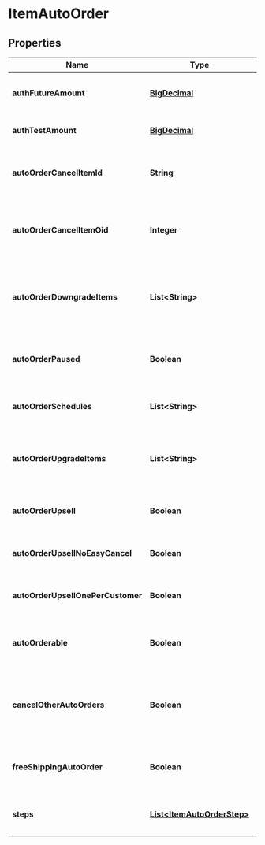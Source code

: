 
# ItemAutoOrder

## Properties
Name | Type | Description | Notes
------------ | ------------- | ------------- | -------------
**authFutureAmount** | [**BigDecimal**](BigDecimal.md) | Amount to try and authorize for the future rebill |  [optional]
**authTestAmount** | [**BigDecimal**](BigDecimal.md) | Amount to try and test authorize |  [optional]
**autoOrderCancelItemId** | **String** | Item id to attempt charging the customer for if they cancel |  [optional]
**autoOrderCancelItemOid** | **Integer** | Item object identifier to attempt charging the customer for if they cancel |  [optional]
**autoOrderDowngradeItems** | **List&lt;String&gt;** | List of downgrade items presented to customer service representatives |  [optional]
**autoOrderPaused** | **Boolean** | True if the rebill processing of this item is paused |  [optional]
**autoOrderSchedules** | **List&lt;String&gt;** | The user selectable schedules that are available |  [optional]
**autoOrderUpgradeItems** | **List&lt;String&gt;** | List of upgrade items presented to customer service representatives |  [optional]
**autoOrderUpsell** | **Boolean** | True if this item uses a fixed upsell step schedule |  [optional]
**autoOrderUpsellNoEasyCancel** | **Boolean** | Do not send the easy cancel email to the customer |  [optional]
**autoOrderUpsellOnePerCustomer** | **Boolean** | Limit the purchase of this item to one per customer |  [optional]
**autoOrderable** | **Boolean** | True if this item can be automatically ordered by the customer |  [optional]
**cancelOtherAutoOrders** | **Boolean** | True if other auto orders for this customer should be canceled when this item is ordered |  [optional]
**freeShippingAutoOrder** | **Boolean** | True if the customer should be given free shipping |  [optional]
**steps** | [**List&lt;ItemAutoOrderStep&gt;**](ItemAutoOrderStep.md) | The rebill steps if this auto order is an upsell |  [optional]



